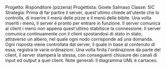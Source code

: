 Progetto: Risponditore (pizzeria)
Progettista: Gioele Salmaso
Classe: 5IC
Strategia: Prima di far partire il server, quest'ultimo chiede all'utente che lo controlla, di inserire il menù delle pizze e il menù delle bibite.
	   Una volta inseriti i menù, il server è pronto per entrare in funzione. Il server comunica al client i menù non appena quest'ultimo
	   stabilisce la connessione. Il server comunica continuamente con il client spostandosi di stato in stato, attraverso un albero, nel
	   quale ogni nodo corrisponde ad una domanda. Ogni risposta viene controllata dal server, il quale in base al contenuto di essa, registra
	   le varie ordinazioni. Una volta finita l'ordinazione da parte del client, il server stamperà la stessa, con conseguenti chiusure
	   dei canali di input ed output a quel client.
Note generali: Il diagramma UML è cartaceo.
